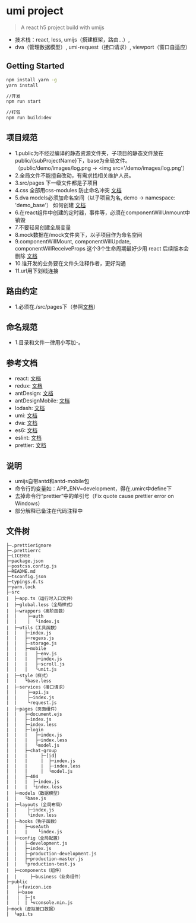 # umi project

> A react h5 project build with umijs
- 技术栈：react, less, umijs（搭建框架，路由...）,
- dva（管理数据模型）,  umi-request（接口请求）, viewport（窗口自适应）


## Getting Started
```bash
npm install yarn -g
yarn install

//开发
npm run start

//打包
npm run build:dev
```


## 项目规范
- 1.public为不经过编译的静态资源文件夹，子项目的静态文件放在public/{subProjectName}下，base为全局文件。（public/demo/images/log.png -> <img src='/demo/images/log.png'）
- 2.全局文件不能擅自改动，有需求找相关维护人员。
- 3.src/pages 下一级文件都是子项目
- 4.css 全部用css-modules 防止命名冲突 [文档](https://github.com/css-modules/css-modules)
- 5.dva models必须加命名空间（以子项目为名, demo ->  namespace: 'demo_base'） 如何创建 [文档](https://umijs.org/guide/with-dva.html)
- 6.在react组件中创建的定时器，事件等，必须在componentWillUnmount中销毁
- 7.不要轻易创建全局变量
- 8.mock数据在/mock文件夹下，以子项目作为命名空间
- 9.componentWillMount, componentWillUpdate, componentWillReceiveProps 这个3个生命周期最好少用 react 后续版本会删除 [文档](https://reactjs.org/docs/react-component.html)
- 10.谁开发的业务要在文件头注释作者，更好沟通
- 11.url用下划线连接



## 路由约定
- 1.必须在./src/pages下（参照[文档](https://umijs.org/zh-CN/docs/convention-routing)）



## 命名规范
- 1.目录和文件一律用小写加-。



## 参考文档
- react: [文档](https://reactjs.org/)
- redux: [文档](https://redux.js.org/)
- antDesign: [文档](https://ant.design/index-cn)
- antDesignMobile: [文档](https://mobile.ant.design/index-cn)
- lodash: [文档](https://lodash.com/)
- umi: [文档](https://umijs.org/)
- dva: [文档](https://dvajs.com/)
- es6: [文档](http://es6.ruanyifeng.com/#docs/generator-async)
- eslint: [文档](https://eslint.org/)
- prettier: [文档](https://prettier.io/)


## 说明
- umijs自带antd和antd-mobile包
- 命令行的变量如：APP_ENV=development，得在.umirc中define下
- 去掉命令行“prettier”中的单引号（Fix quote cause prettier error on Windows）
- 部分解释已备注在代码注释中



## 文件树
```
├─.prettierignore
├─.prettierrc
├─LICENSE
├─package.json
├─postcss.config.js
├─README.md
├─tsconfig.json
├─typings.d.ts
├─yarn.lock
├─src
|  ├─app.ts（运行时入口文件）
|  ├─global.less（全局样式）
|  ├─wrappers（高阶函数）
|  |    ├─auth
|  |    |  └index.js
|  ├─utils（工具函数）
|  |   ├─index.js
|  |   ├─regexs.js
|  |   ├─storage.js
|  |   ├─mobile
|  |   |   ├─env.js
|  |   |   ├─index.js
|  |   |   ├─scroll.js
|  |   |   └unit.js
|  ├─style（样式）
|  |   └base.less
|  ├─services（接口请求）
|  |    ├─api.js
|  |    ├─index.js
|  |    └request.js
|  ├─pages（页面组件）
|  |   ├─document.ejs
|  |   ├─index.js
|  |   ├─index.less
|  |   ├─login
|  |   |   ├─index.js
|  |   |   ├─index.less
|  |   |   └model.js
|  |   ├─chat-group
|  |   |     ├─[id]
|  |   |     |  ├─index.js
|  |   |     |  ├─index.less
|  |   |     |  └model.js
|  |   ├─404
|  |   |  ├─index.js
|  |   |  └index.less
|  ├─models（数据模型）
|  |   └base.js
|  ├─layouts（全局布局）
|  |    ├─index.js
|  |    └index.less
|  ├─hooks（狗子函数）
|  |   ├─useAuth
|  |   |    └index.js
|  ├─config（全局配置）
|  |   ├─development.js
|  |   ├─index.js
|  |   ├─production-development.js
|  |   ├─production-master.js
|  |   └production-test.js
|  ├─components（组件）
|  |     ├─business（业务组件）
├─public
|   ├─favicon.ico
|   ├─base
|   |  ├─js
|   |  | └vconsole.min.js
├─mock（虚拟接口数据）
|  └api.ts

```
